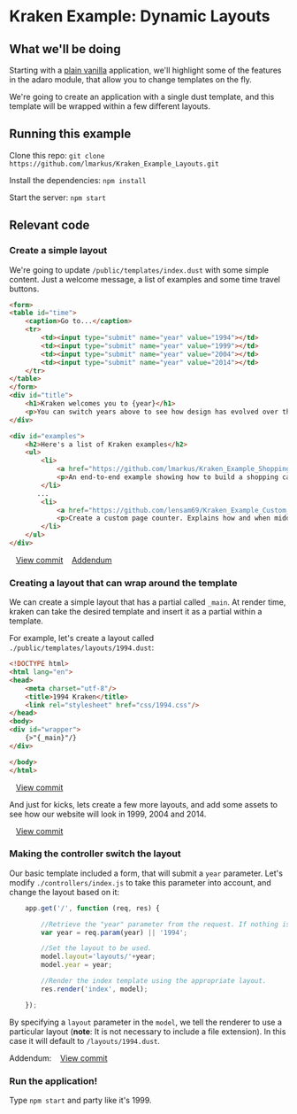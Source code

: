 # Kraken Example: Dynamic Layouts

## What we'll be doing

Starting with a [plain vanilla](https://github.com/lmarkus/Kraken_Example_Layouts/commit/93f27dd40ee413addce0474abcd0d01624ba8085) application,
we'll highlight some of the features in the adaro module, that allow you to change templates on the fly.

We're going to create an application with a single dust template, and this template will be wrapped within a few different
layouts.

## Running this example

Clone this repo: `git clone https://github.com/lmarkus/Kraken_Example_Layouts.git`

Install the dependencies: `npm install`

Start the server: `npm start`

## Relevant code

### Create a simple layout
We're going to update `/public/templates/index.dust` with some simple content. Just a welcome message, a list of examples and some time travel buttons.

```html
<form>
<table id="time">
    <caption>Go to...</caption>
    <tr>
        <td><input type="submit" name="year" value="1994"></td>
        <td><input type="submit" name="year" value="1999"></td>
        <td><input type="submit" name="year" value="2004"></td>
        <td><input type="submit" name="year" value="2014"></td>
    </tr>
</table>
</form>
<div id="title">
    <h1>Kraken welcomes you to {year}</h1>
    <p>You can switch years above to see how design has evolved over the years.</p>
</div>

<div id="examples">
    <h2>Here's a list of Kraken examples</h2>
    <ul>
        <li>
            <a href="https://github.com/lmarkus/Kraken_Example_Shopping_Cart" target="_blank">Kraken Shopping Cart</a>
            <p>An end-to-end example showing how to build a shopping cart that integrates with PayPal</p>
        </li>
       ...
        <li>
            <a href="https://github.com/lensam69/Kraken_Example_Custom_Middleware" target="_blank">Deploying middleware</a>
            <p>Create a custom page counter. Explains how and when middleware is deployed in the application lifecycle.</p>
        </li>
    </ul>
</div>
```

[<img src='http://upload.wikimedia.org/wikipedia/commons/thumb/2/25/External.svg/600px-External.svg.png' width='12px' height='12px'/>View commit](https://github.com/lmarkus/Kraken_Example_Layouts/commit/75e36d2adc13e0b8105c98e30dd8f24bcdcc1284)
[<img src='http://upload.wikimedia.org/wikipedia/commons/thumb/2/25/External.svg/600px-External.svg.png' width='12px' height='12px'/>Addendum](https://github.com/lmarkus/Kraken_Example_Layouts/commit/179cef8db34eb00d978d3a5c42854890cfb10dab)


### Creating a layout that can wrap around the template

We can create a simple layout that has a partial called `_main`. At render time, kraken can take the desired template and
insert it as a partial within a template.

For example, let's create a layout called `./public/templates/layouts/1994.dust`:
```html
<!DOCTYPE html>
<html lang="en">
<head>
    <meta charset="utf-8"/>
    <title>1994 Kraken</title>
    <link rel="stylesheet" href="css/1994.css"/>
</head>
<body>
<div id="wrapper">
    {>"{_main}"/}
</div>

</body>
</html>
```

[<img src='http://upload.wikimedia.org/wikipedia/commons/thumb/2/25/External.svg/600px-External.svg.png' width='12px' height='12px'/>View commit](https://github.com/lmarkus/Kraken_Example_Layouts/commit/ca76d29f0fdbb35f6016928eecf8877c034771bf)

And just for kicks, lets create a few more layouts, and add some assets to see how our website will look in 1999, 2004 and 2014.

[<img src='http://upload.wikimedia.org/wikipedia/commons/thumb/2/25/External.svg/600px-External.svg.png' width='12px' height='12px'/>View commit](https://github.com/lmarkus/Kraken_Example_Layouts/commit/d09f45ce22cd7941444bc9a385b77869c68009d7)


### Making the controller switch the layout
Our basic template included a form, that will submit a `year` parameter.
Let's modify `./controllers/index.js` to take this parameter into account, and change the layout based on it:

```javascript
    app.get('/', function (req, res) {

        //Retrieve the "year" parameter from the request. If nothing is present, default to 1994
        var year = req.param(year) || '1994';

        //Set the layout to be used.
        model.layout='layouts/'+year;
        model.year = year;

        //Render the index template using the appropriate layout.
        res.render('index', model);

    });
```

By specifying a `layout` parameter in the `model`, we tell the renderer to use a particular layout (**note**: It is not necessary to include a file extension). In this case it will default to `/layouts/1994.dust`.

Addendum: [<img src='http://upload.wikimedia.org/wikipedia/commons/thumb/2/25/External.svg/600px-External.svg.png' width='12px' height='12px'/>View commit](https://github.com/lmarkus/Kraken_Example_Layouts/commit/179cef8db34eb00d978d3a5c42854890cfb10dab)


### Run the application!
Type `npm start` and party like it's 1999.
